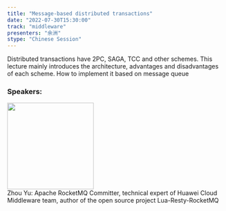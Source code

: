 ```yaml
---
title: "Message-based distributed transactions"
date: "2022-07-30T15:30:00"
track: "middleware"
presenters: "余洲"
stype: "Chinese Session"
---
```

Distributed transactions have 2PC, SAGA, TCC and other schemes. This lecture mainly introduces the architecture, advantages and disadvantages of each scheme. How to implement it based on message queue
 ### Speakers: 
 <img src="images/speaker/1223.png" width="200" /><br>Zhou Yu: Apache RocketMQ Committer, technical expert of Huawei Cloud Middleware team, author of the open source project Lua-Resty-RocketMQ

 
